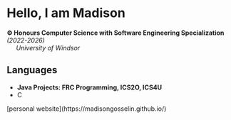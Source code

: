 
<!--
**MadisonGosselin/MadisonGosselin** is a ✨ _special_ ✨ repository because its `README.md` (this file) appears on your GitHub profile.

Here are some ideas to get you started:

- 🔭 I’m currently working on ...
- 🌱 I’m currently learning ...
- 👯 I’m looking to collaborate on ...
- 🤔 I’m looking for help with ...
- 💬 Ask me about ...
- 📫 How to reach me: ...
- 😄 Pronouns: ...
- ⚡ Fun fact: ...
-->
<h1>Hello, I am Madison</h1>
<b>⚙ Honours Computer Science with Software Engineering Specialization</b>
<i>(2022-2026)</i>
<br>
<i>&emsp;&ensp;University of Windsor </i>

<h2>Languages</h2>
<ul>
  <li>
    <b>Java Projects: FRC Programming, ICS2O, ICS4U</b>
  </li>
  <li>C</li>
</ul>
[personal website](https://madisongosselin.github.io/)
